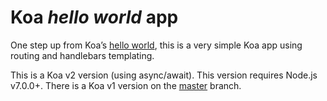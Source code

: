 Koa *hello world* app
=====================

One step up from Koa’s [hello world](http://koajs.com#application), this is a very simple Koa app
using routing and handlebars templating.

This is a Koa v2 version (using async/await). This version requires Node.js v7.0.0+. There is a Koa 
v1 version on the [master](../..) branch.

